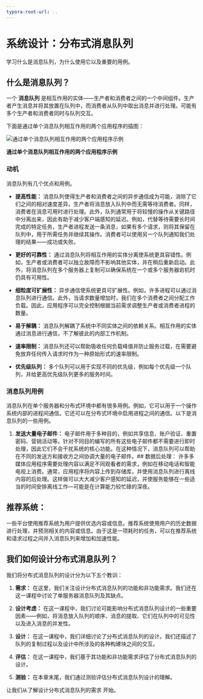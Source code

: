 ```yaml
---
typora-root-url: ..
---
```


# 系统设计：分布式消息队列
学习什么是消息队列，为什么使用它以及重要的用例。

## 什么是消息队列？
一个 **消息队列** 是相互作用的实体——生产者和消费者之间的一个中间组件。生产者产生消息并将其放置在队列中，而消费者从队列中取出消息并进行处理。可能有多个生产者和消费者同时与队列交互。

下面是通过单个消息队列相互作用的两个应用程序的插图：

![通过单个消息队列相互作用的两个应用程序示例](/img/17-Distributed%20Messaging%20Queue/AnExampleOfTwoApplicationsInteractingViaASingleMessagingQueue.png)

**通过单个消息队列相互作用的两个应用程序示例**

### 动机
消息队列有几个优点和用例。

- **提高性能：** 消息队列使得生产者和消费者之间的异步通信成为可能，消除了它们之间的相对速度差异。生产者将消息放入队列中而无需等待消费者。同样，消费者在消息可用时进行处理。此外，队列通常用于将较慢的操作从关键路径中分离出来，因此有助于减少客户端感知的延迟。例如，代替等待需要长时间完成的特定任务，生产者进程发送一条消息，如果有多个请求，则将其保留在队列中，用于所需任务并继续其操作。消费者可以使用另一个队列通知我们处理的结果——成功或失败。

- **更好的可靠性：** 通过消息队列将相互作用的实体分离使系统更具容错性。例如，生产者或消费者可以独立故障而不影响其他实体，并在稍后重新启动。此外，将消息队列在多个服务器上复制可以确保系统在一个或多个服务器宕机时仍具有可用性。

- **细粒度可扩展性：** 异步通信使系统更具可扩展性。例如，许多进程可以通过消息队列进行通信。此外，当请求数量增加时，我们在多个消费者之间分配工作负载。因此，应用程序可以完全控制根据当前需求调整生产者或消费者进程的数量。

- **易于解耦：** 消息队列解耦了系统中不同实体之间的依赖关系。相互作用的实体通过消息进行通信，不了解彼此的内部工作机制。

- **速率限制：** 消息队列还可以帮助吸收任何负载峰值并防止服务过载，在需要避免放弃任何传入请求时作为一种原始形式的速率限制。

- **优先级队列：** 多个队列可以用于实现不同的优先级，例如每个优先级一个队列，并给更高优先级队列更多的服务时间。

### 消息队列用例
消息队列在单个服务器和分布式环境中都有很多用例。例如，它可以用于一个操作系统内部的进程间通信。它还可以在分布式环境中启用进程之间的通信。以下是消息队列的一些用例。

1. **发送大量电子邮件：** 电子邮件用于多种目的，例如共享信息、账户验证、重置密码、营销活动等。针对不同目的编写的所有这些电子邮件都不需要进行即时处理，因此它们不会干扰系统的核心功能。在这种情况下，消息队列可以帮助在不同的发送方和接收方之间协调大量的电子邮件。## 数据后处理：
许多多媒体应用程序需要处理内容以满足不同观看者的需求，例如在移动电话和智能电视上消费。通常，应用程序将内容上传到存储库，并使用消息队列进行离线内容的后处理。这样做可以大大减少客户感知的延迟，并使服务能够在一些适当的时间安排离线工作—可能是在计算能力较忙碌的深夜。

## 推荐系统：
一些平台使用推荐系统为用户提供优选内容或信息。推荐系统使用用户的历史数据进行处理，并预测相关的内容或信息。由于这是一项耗时的任务，可以在推荐系统和请求过程之间并入消息队列来增加和加速性能。

## 我们如何设计分布式消息队列？
我们将分布式消息队列的设计分为以下五个教训：

1. **需求：** 在这里，我们关注设计分布式消息队列的功能和非功能需求。我们还在这一课程中讨论了单服务器消息队列及其缺点。

2. **设计考虑：** 在这一课程中，我们讨论可能影响分布式消息队列设计的一些重要因素——例如，将消息放入队列的顺序、消息的提取、它们在队列中的可见性以及进入消息的并发性。

3. **设计：** 在这一课程中，我们详细讨论了分布式消息队列的设计。我们还描述了队列的复制过程以及设计中所涉及的各种构建块之间的交互。

4. **评估：** 在这一课程中，我们基于其功能和非功能需求评估了分布式消息队列的设计。

5. **测验：** 在本章末尾，我们通过测验评估分布式消息队列设计的理解。

让我们从了解设计分布式消息队列的需求 开始。